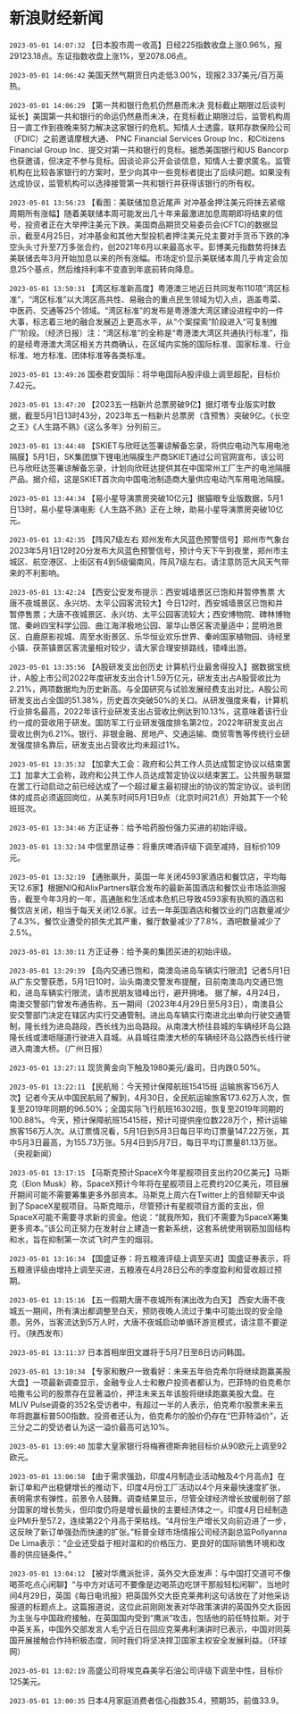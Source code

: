 # 新浪财经新闻
`2023-05-01 14:07:32` 【日本股市周一收高】日经225指数收盘上涨0.96%，报29123.18点。东证指数收盘上涨1%，至2078.06点。

`2023-05-01 14:06:42` 美国天然气期货日内走低3.00%，现报2.337美元/百万英热。

`2023-05-01 14:06:29` 【第一共和银行危机仍然悬而未决 竞标截止期限过后谈判延长】美国第一共和银行的命运仍然悬而未决，在竞标截止期限过后，监管机构周日一直工作到夜晚来努力解决这家银行的危机。知情人士透露，联邦存款保险公司（FDIC）之前邀请摩根大通、 PNC Financial Services Group Inc．和Citizens Financial Group Inc．提交对第一共和银行的竞标。据悉美国银行和US Bancorp也获邀请，但决定不参与竞标。因谈论非公开会谈信息，知情人士要求匿名。监管机构在比较各家银行的方案时，至少向其中一些竞标者提出了后续问题。如果没有达成协议，监管机构可以选择接管第一共和银行并获得该银行的所有权。

`2023-05-01 13:56:23` 【看图：美联储加息近尾声 对冲基金押注美元将抹去紧缩周期所有涨幅】随着美联储本周可能发出几十年来最激进加息周期即将结束的信号，投资者正在大举押注美元下跌。美国商品期货交易委员会(CFTC)的数据显示，截至4月25日，对冲基金和其他大型投机者押注美元兑主要对手货币下跌的净空头头寸升至7万多张合约，创2021年6月以来最高水平。彭博美元指数势将抹去美联储去年3月开始加息以来的所有涨幅。市场定价显示美联储本周几乎肯定会加息25个基点，然后维持利率不变直到年底前转向降息。

`2023-05-01 13:50:31` 【湾区标准新高度】粤港澳三地近日共同发布110项“湾区标准”，“湾区标准”以大湾区高共性、易融合的重点民生领域为切入点，涵盖粤菜、中医药、交通等25个领域。“湾区标准”的发布是粤港澳大湾区建设进程中的一件大事，标志着三地的融合发展迈上更高水平，从“个案探索”阶段进入“可复制推广”阶段。（经济日报）注：“湾区标准”的全称是“粤港澳大湾区共通执行标准”，指的是经粤港澳大湾区相关方共商确认，在区域内实施的国际标准、国家标准、行业标准、地方标准、团体标准等各类标准。

`2023-05-01 13:49:26` 国泰君安国际：将华电国际A股评级上调至超配，目标价7.42元。

`2023-05-01 13:47:20` 【2023五一档新片总票房破9亿】据灯塔专业版实时数据，截至5月1日13时43分，2023年五一档新片总票房（含预售）突破9亿。《长空之王》《人生路不熟》《这么多年》分列前三。

`2023-05-01 13:44:48` 【SKIET与欣旺达签署谅解备忘录，将供应电动汽车用电池隔膜】5月1日，SK集团旗下锂电池隔膜生产商SKIET通过公司官网宣布，该公司已与欣旺达签署谅解备忘录，计划向欣旺达提供其在中国常州工厂生产的电池隔膜产品。据介绍，这是SKIET首次向中国电池制造商大量供应电动汽车用电池隔膜。

`2023-05-01 13:44:34` 【易小星导演票房突破10亿元】据猫眼专业版数据，5月1日13时，易小星导演电影《人生路不熟》正在上映，助易小星导演票房突破10亿元。

`2023-05-01 13:42:35` 【阵风7级左右 郑州发布大风蓝色预警信号】郑州市气象台2023年5月1日12时20分发布大风蓝色预警信号，预计今天下午到夜里，郑州市主城区、航空港区、上街区有4到5级偏南风，阵风7级左右。请注意防范大风天气带来的不利影响。

`2023-05-01 13:42:24` 【西安公安发布提示：西安城墙景区已饱和并暂停售票 大唐不夜城景区、永兴坊、太平公园客流较大】今日12时，西安城墙景区已饱和并暂停售票；大唐不夜城景区、永兴坊、太平公园客流较大；西安博物院、碑林博物馆、秦岭四宝科学公园、曲江海洋极地公园、翠华山景区客流量适中；昆明池景区、白鹿原影视城、周至水街景区、乐华恒业欢乐世界、秦岭国家植物园、诗经里小镇、茯茶镇景区客流量相对较少，请大家合理安排路线，错峰出游。

`2023-05-01 13:35:56` 【A股研发支出创历史 计算机行业最舍得投入】据数据宝统计，A股上市公司2022年度研发支出合计1.59万亿元，研发支出占A股营收比为2.21%，两项数据均为历史新高。与全国研究与试验发展经费支出对比，A股公司研发支出占全国的51.38%，历史首次突破50%的关口。从研发强度来看，计算机行业排名最高，2022年该行业研发支出占营收比例达到10.13%，这意味着该行业约一成的营收用于研发。国防军工行业研发强度排名第2位，2022年研发支出占营收比例为6.21%。银行、非银金融、房地产、交通运输、商贸零售等传统行业研发强度排名靠后，研发支出占营收比均未超过1%。

`2023-05-01 13:35:32` 【加拿大工会：政府和公共工作人员达成暂定协议以结束罢工】加拿大工会称，政府和公共工作人员达成暂定协议以结束罢工。公共服务联盟在罢工行动启动之前已经达成了一个超过雇主最初提出的协议的暂定协议。谈判团体的成员必须返回岗位，从美东时间5月1日9点（北京时间21点）开始其下一个轮班班次。

`2023-05-01 13:34:46` 方正证券：给予哈药股份强力买进的初始评级。

`2023-05-01 13:32:34` 中信里昂证券：将重庆啤酒评级下调至减持，目标价109元。

`2023-05-01 13:32:19` 【通胀飙升，英国一年关闭4593家酒店和餐饮店，平均每天12.6家】根据NIQ和AlixPartners联合发布的最新英国酒店和餐饮业市场监测报告，截至今年3月的一年，高通胀和生活成本危机已导致4593家有执照的酒店和餐饮店关闭，相当于每天关闭12.6家。过去一年英国酒店和餐饮业的门店数量减少了4.3%，餐饮业遭受的损失尤其严重，餐厅数量减少了7.8%，酒吧数量减少了2.5%。

`2023-05-01 13:30:11` 方正证券：给予美的集团买进的初始评级。

`2023-05-01 13:29:39` 【岛内交通已饱和，南澳岛进岛车辆实行限流】记者5月1日从广东交警获悉，5月1日10时，汕头南澳交警发布提醒，目前南澳岛内交通已饱和，进岛车辆实行限流，请市民朋友错峰出行，避开拥堵。 据了解，4月24日，南澳交警部门曾发布通告称，五一期间（2023年4月29日至5月3日），南澳县公安交警部门决定在辖区内实行交通管制。进出岛车辆实行南进北出单向行驶交通管制，隆长线为进岛路段，西长线为出岛路段。从南澳大桥往县城的车辆经环岛公路隆长线或澳呖隧道行驶进入县城。从县城往南澳大桥的车辆经环岛公路西长线行驶进入南澳大桥。（广州日报）

`2023-05-01 13:27:11` 现货黄金向下触及1980美元/盎司，日内跌0.50%。

`2023-05-01 13:22:11` 【民航局：今天预计保障航班15415班 运输旅客156万人次】记者今天从中国民航局了解到，4月30日，全民航运输旅客173.62万人次，恢复至2019年同期的96.50%；全国实际飞行航班16302班，恢复至2019年同期的100.88%。今天，预计保障航班15415班，预计可提供座位数228万个，预计运输旅客156万人次。从订票情况看，5月1日到5月3日每日平均订票量147.22万张，其中5月3日最高，为155.73万张。5月4日到5月7日，每日平均订票量81.13万张。（央视新闻）

`2023-05-01 13:17:15` 【马斯克预计SpaceX今年星舰项目支出约20亿美元】马斯克（Elon Musk）称，SpaceX预计今年将在星舰项目上花费约20亿美元，项目展开期间可能不需要筹集更多外部资本。马斯克上周六在Twitter上的音频聊天中谈到了SpaceX星舰项目。马斯克暗示，尽管预计有星舰项目方面的支出，但SpaceX可能不需要寻求新的资金。他说：“就我所知，我们不需要为SpaceX筹集更多资本。”该公司正努力在发射台上建造一套新系统，这套系统使用钢筋加固结构和水，旨在抑制第一次试飞时产生的烟羽。

`2023-05-01 13:16:34` 【国盛证券：将五粮液评级上调至买进】国盛证券表示，将五粮液评级由增持上调至买进，五粮液在4月28日公布的季度盈利和营收超过预期。

`2023-05-01 13:15:16` 【五一假期大唐不夜城所有演出改为白天】 西安大唐不夜城五一期间，所有演出都调整至白天，预防夜晚人流过于集中可能出现的安全隐患。另外，当客流达到5万人时，大唐不夜城启动单循环游览模式，请注意不要逆行。（陕西发布）

`2023-05-01 13:11:37` 日本首相岸田文雄将于5月7日至8日访问韩国。

`2023-05-01 13:10:34` 【专家和散户一致看好：未来五年伯克希尔将继续跑赢美股大盘】一项最新调查显示，金融专业人士和散户投资者都认为，巴菲特的伯克希尔哈撒韦公司的股票存在显著溢价，押注未来五年该股将继续跑赢美股大盘。在MLIV Pulse调查的352名受访者中，有超过一半的人表示，伯克希尔股票未来五年将跑赢标普500指数。投资者还认为，伯克希尔的股价仍存在“巴菲特溢价”，近三分之二的受访者认为这一溢价最高可达10%。

`2023-05-01 13:09:40` 加拿大皇家银行将梅赛德斯奔驰目标价从90欧元上调至92欧元。

`2023-05-01 13:06:58` 【由于需求强劲，印度4月制造业活动触及4个月高点】在新订单和产出稳健增长的推动下，印度4月份工厂活动以4个月来最快速度扩张，表明需求有弹性，前景令人鼓舞。调查结果显示，尽管全球经济增长放缓削弱了部分国家的增长势头，但印度仍将是增长最快的主要经济体之一。印度4月日经制造业PMI升至57.2，连续第22个月高于荣枯线。“4月份生产增长又向前迈进了一步，这反映了新订单强劲而快速的扩张。”标普全球市场情报公司经济副总监Pollyanna De Lima表示：“企业还受益于相对温和的价格压力、更良好的国际销售环境和改善的供应链条件。”

`2023-05-01 13:04:12` 【被对华鹰派批评，英外交大臣发声：与中国打交道可不像喝茶吃点心闲聊】“与中方对话可不要像是边喝茶边吃饼干那般轻松闲聊”，当地时间4月29日，英国《每日电讯报》把英国外交大臣克莱弗利这句话放在了对他采访报道的标题点上。这篇报道说，这位此前刚刚发表对华政策演讲的英国外交大臣因为主张与中国政府接触，在英国国内受到“鹰派”攻击，包括他的前任特拉斯。对于中英关系，中国外交部发言人毛宁近日在回应克莱弗利演讲时已表示，中国对同英国开展接触合作持积极态度，同时我们将坚决捍卫国家主权安全发展利益。（环球网）

`2023-05-01 13:02:19` 高盛公司将埃克森美孚石油公司评级下调至中性，目标价125美元。

`2023-05-01 13:00:35` 日本4月家庭消费者信心指数35.4，预期35，前值33.9。

